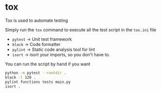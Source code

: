 # tox

Tox is used to automate testing

Simply run the `tox` command to execute all the test script in the `tox.ini` file

- `pytest` -> Unit test framework
- `black` -> Code formatter
- `pylint` -> Static code analysis tool for lint
- `isort` -> isort your imports, so you don't have to.

You can run the script by hand if you want

```bash
python -m pytest --rootdir .
black -l 120 .
pylint functions tests main.py
isort .
```